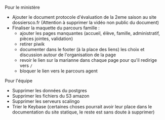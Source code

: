 

Pour le ministère

- Ajouter le document protocole d'évaluation de la 2eme saison au site dossiersco.fr (Attention à supprimer la vidéo non public du document)
- Finaliser la maquette du parcours famille :
	- ajouter les pages manquantes (accueil, élève, famille, administratif, pièces jointes, validation)
	- retirer piwik
	- documenter dans le footer (à la place des liens) les choix et discussion autour de l'organisation de la page
	- revoir le lien sur la marianne dans chaque page pour qu'il redirige vers `/`
	- bloquer le lien vers le parcours agent

Pour l'équipe

- Supprimer les données du postgres
- Supprimer les fichiers du S3 amazon
- Supprimer les serveurs scalingo
- Trier le Keybase (certaines choses pourrait avoir leur place dans le documentation du site statique, le reste est sans doute à supprimer)

